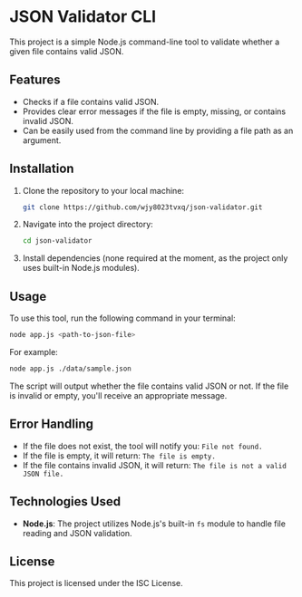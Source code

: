 
# JSON Validator CLI

This project is a simple Node.js command-line tool to validate whether a given file contains valid JSON.

## Features

- Checks if a file contains valid JSON.
- Provides clear error messages if the file is empty, missing, or contains invalid JSON.
- Can be easily used from the command line by providing a file path as an argument.

## Installation

1. Clone the repository to your local machine:
   ```bash
   git clone https://github.com/wjy8023tvxq/json-validator.git
   ```
   
2. Navigate into the project directory:
   ```bash
   cd json-validator
   ```

3. Install dependencies (none required at the moment, as the project only uses built-in Node.js modules).

## Usage

To use this tool, run the following command in your terminal:

```bash
node app.js <path-to-json-file>
```

For example:

```bash
node app.js ./data/sample.json
```

The script will output whether the file contains valid JSON or not. If the file is invalid or empty, you'll receive an appropriate message.

## Error Handling

- If the file does not exist, the tool will notify you: `File not found.`
- If the file is empty, it will return: `The file is empty.`
- If the file contains invalid JSON, it will return: `The file is not a valid JSON file.`

## Technologies Used

- **Node.js**: The project utilizes Node.js's built-in `fs` module to handle file reading and JSON validation.

## License

This project is licensed under the ISC License.
